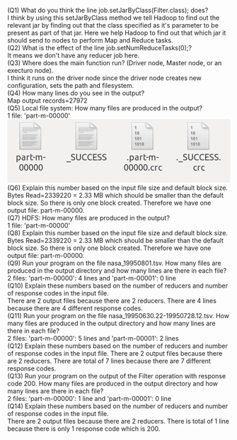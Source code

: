 (Q1) What do you think the line job.setJarByClass(Filter.class); does? <br />
I think by using this setJarByClass method we tell Hadoop to find out the relevant jar by finding out that the class specified as it's parameter to be present as part of that jar. 
Here we help Hadoop to find out that which jar it should send to nodes to perform Map and Reduce tasks.<br />
(Q2) What is the effect of the line job.setNumReduceTasks(0);? <br />
It means we don't have any reducer job here.<br />
(Q3) Where does the main function run? (Driver node, Master node, or an execturo node).<br />
I think it runs on the driver node since the driver node creates new configuration, sets the path and filesystem.<br />
(Q4) How many lines do you see in the output?<br />
Map output records=27972<br />
(Q5) Local file system: How many files are produced in the output?<br />
1 file: 'part-m-00000' <br />
![alt text](https://github.com/ClaireDong0403/CS167/blob/main/lab3/Q5.png)<br />
(Q6) Explain this number based on the input file size and default block size.<br />
Bytes Read=2339220 = 2.33 MB which should be smaller than the default block size. So there is only one block created. Therefore we have one output file: part-m-00000.<br />
(Q7) HDFS: How many files are produced in the output?<br />
1 file: 'part-m-00000'<br />
(Q8) Explain this number based on the input file size and default block size.<br />
Bytes Read=2339220 = 2.33 MB which should be smaller than the default block size. So there is only one block created. Therefore we have one output file: part-m-00000.<br />
(Q9) Run your program on the file nasa_19950801.tsv. How many files are produced in the output directory and how many lines are there in each file?<br />
2 files: 'part-m-00000': 4 lines and 'part-m-00001': 0 line<br />
(Q10) Explain these numbers based on the number of reducers and number of response codes in the input file.<br />
There are 2 output files because there are 2 reducers. There are 4 lines because there are 4 different response codes.<br />
(Q11) Run your program on the file nasa_19950630.22-19950728.12.tsv. How many files are produced in the output directory and how many lines are there in each file?<br />
2 files: 'part-m-00000': 5 lines and 'part-m-00001': 2 lines<br />
(Q12) Explain these numbers based on the number of reducers and number of response codes in the input file.
There are 2 output files because there are 2 reducers. There are total of 7 lines because there are 7 different response codes.<br />
(Q13) Run your program on the output of the Filter operation with response code 200.  How many files are produced in the output directory and how many lines are there in each file?<br />
2 files: 'part-m-00000': 1 line and 'part-m-00001': 0 line<br />
(Q14) Explain these numbers based on the number of reducers and number of response codes in the input file.<br />
There are 2 output files because there are 2 reducers. There is total of 1 line because there is only 1 response code which is 200.<br />

